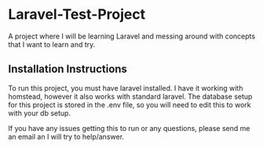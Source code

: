 # Laravel-Test-Project
A project where I will be learning Laravel and messing around with concepts that I want to learn and try.

## Installation Instructions

To run this project, you must have laravel installed. I have it working with homstead, however it also works with standard laravel.
The database setup for this project is stored in the .env file, so you will need to edit this to work with your db setup. 

If you have any issues getting this to run or any questions, please send me an email an I will try to help/answer.